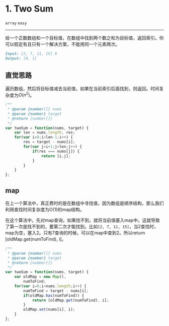 # 1. Two Sum

`array` `easy`

---

给一个正数数组和一个目标值，在数组中找到两个数之和为目标值，返回索引。你可以假定有且只有一个解决方案，不能用同一个元素两次。

```md
Input: [2, 7, 11, 15] 9
Output: [0, 1]
```

## 直觉思路
遍历数组，然后将目标值减去当前值，如果在当前索引后面找到，则返回。时间复杂度为$O(n^2)$。

```js
/**
 * @param {number[]} nums
 * @param {number} target
 * @return {number[]}
 */
var twoSum = function(nums, target) {
    var len = nums.length, res;
    for(var i=0;i<len-1;i++) {
        res = target - nums[i];
        for(var j=i+1;j<len;j++) {
            if(res === nums[j]) {
                return [i,j];
            }
        }
    }
};
```

## map
在上一个算法中，真正费时的是在数组中寻找值，因为数组是顺序结构，那么我们利用查找时间复杂度为O(1)的map结构。

在这个算法中，先对map查询，如果找不到，就将当前值塞入map中。这就导致了第一次是找不到的，要第二次才能找到。比如`[2, 7, 11, 15]`，当2查找时，map为空，塞入2。只有7查询的时候，可以在map中查到2。所以return [oldMap.get(numToFind), i]。
```js
/**
 * @param {number[]} nums
 * @param {number} target
 * @return {number[]}
 */
var twoSum = function(nums, target) {
    var oldMap = new Map(),
        numToFind;
    for(var i=0;i<nums.length;i++) {
        numToFind = target - nums[i];
        if(oldMap.has(numToFind)) {
            return [oldMap.get(numToFind), i];
        }
        oldMap.set(nums[i], i);
    }
};
```